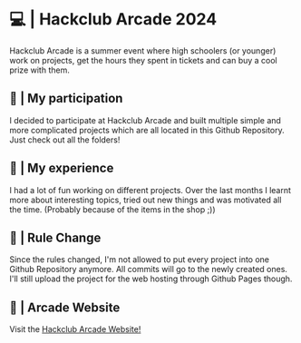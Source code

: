 # 💻 | Hackclub Arcade 2024

Hackclub Arcade is a summer event where high schoolers (or younger) work on projects, get the hours they spent in tickets and can buy a cool prize with them.

## 💎 | My participation

I decided to participate at Hackclub Arcade and built multiple simple and more complicated projects which are all located in this Github Repository. Just check out all the folders!

## 👑 | My experience

I had a lot of fun working on different projects. Over the last months I learnt more about interesting topics, tried out new things and was motivated all the time. (Probably because of the items in the shop ;))

## 📕 | Rule Change

Since the rules changed, I'm not allowed to put every project into one Github Repository anymore. All commits will go to the newly created ones. I'll still upload the project for the web hosting through Github Pages though.

## 📑 | Arcade Website

Visit the [Hackclub Arcade Website!](https://hackclub.com/arcade/)